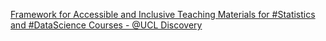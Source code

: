 [Framework for Accessible and Inclusive Teaching Materials for #Statistics and #DataScience Courses - @UCL Discovery](https://qi.tc/qi/111911)
